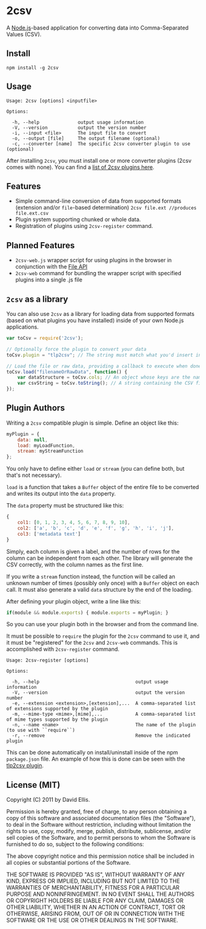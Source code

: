 # 2csv

A [Node.js](nodejs.org)-based application for converting data into Comma-Separated Values (CSV).

## Install

    npm install -g 2csv

## Usage

    Usage: 2csv [options] <inputfile>
    
    Options:
    
      -h, --help              output usage information
      -V, --version           output the version number
      -i, --input <file>      The input file to convert
      -o, --output [file]     The output filename (optional)
      -c, --converter [name]  The specific 2csv converter plugin to use (optional)

After installing ``2csv``, you must install one or more converter plugins (2csv comes with none). You can find a [list of 2csv plugins here](https://github.com/csvplot/2csv/wiki/List-of-2csv-plugins).

## Features

* Simple command-line conversion of data from supported formats (extension and/or ``file``-based determination) ``2csv file.ext //produces file.ext.csv``
* Plugin system supporting chunked or whole data.
* Registration of plugins using ``2csv-register`` command.

## Planned Features

* ``2csv-web.js`` wrapper script for using plugins in the browser in conjunction with the [File API](w3.org/TR/FileAPI)
* ``2csv-web`` command for bundling the wrapper script with specified plugins into a single .js file

## ``2csv`` as a library

You can also use ``2csv`` as a library for loading data from supported formats (based on what plugins you have installed) inside of your own Node.js applications.

```js
var toCsv = require('2csv');

// Optionally force the plugin to convert your data
toCsv.plugin = "tlp2csv"; // The string must match what you'd insert into ``require``

// Load the file or raw data, providing a callback to execute when done
toCsv.load("filenameOrRawData", function() {
	var dataStructure = toCsv.cols; // An object whose keys are the names of the columns and the values are arrays containing each column's data
	var csvString = toCsv.toString(); // A string containing the CSV file (complete with \n's for each line end)
});
```

## Plugin Authors

Writing a ``2csv`` compatible plugin is simple. Define an object like this:

```js
myPlugin = {
    data: null,
    load: myLoadFunction,
    stream: myStreamFunction
};
```

You only have to define either ``load`` or ``stream`` (you can define both, but that's not necessary).

``load`` is a function that takes a ``Buffer`` object of the entire file to be converted and writes its output into the ``data`` property.

The ``data`` property must be structured like this:

```js
{
    col1: [0, 1, 2, 3, 4, 5, 6, 7, 8, 9, 10],
    col2: ['a', 'b', 'c', 'd', 'e', 'f', 'g', 'h', 'i', 'j'],
    col3: ['metadata text']
}
```

Simply, each column is given a label, and the number of rows for the column can be independent from each other. The library will generate the CSV correctly, with the column names as the first line.

If you write a ``stream`` function instead, the function will be called an unknown number of times (possibly only once) with a ``Buffer`` object on each call. It must also generate a valid ``data`` structure by the end of the loading.

After defining your plugin object, write a line like this:

```js
if(module && module.exports) { module.exports = myPlugin; }
```

So you can use your plugin both in the browser and from the command line.

It must be possible to ``require`` the plugin for the ``2csv`` command to use it, and it must be "registered" for the ``2csv`` and ``2csv-web`` commands. This is accomplished with ``2csv-register`` command.

    Usage: 2csv-register [options]
    
    Options:
    
      -h, --help                                   output usage information
      -V, --version                                output the version number
      -e, --extension <extension>,[extension],...  A comma-separated list of extensions supported by the plugin
      -m, --mime-type <mime>,[mime],...            A comma-separated list of mime types supported by the plugin
      -n, --name <name>                            The name of the plugin (to use with ``require``)
      -r, --remove                                 Remove the indicated plugin

This can be done automatically on install/uninstall inside of the npm ``package.json`` file. An example of how this is done can be seen with the [tlp2csv plugin](http://github.com/csvplot/tlp2csv).

## License (MIT)

Copyright (C) 2011 by David Ellis.

Permission is hereby granted, free of charge, to any person obtaining a copy
of this software and associated documentation files (the "Software"), to deal
in the Software without restriction, including without limitation the rights
to use, copy, modify, merge, publish, distribute, sublicense, and/or sell
copies of the Software, and to permit persons to whom the Software is
furnished to do so, subject to the following conditions:

The above copyright notice and this permission notice shall be included in
all copies or substantial portions of the Software.

THE SOFTWARE IS PROVIDED "AS IS", WITHOUT WARRANTY OF ANY KIND, EXPRESS OR
IMPLIED, INCLUDING BUT NOT LIMITED TO THE WARRANTIES OF MERCHANTABILITY,
FITNESS FOR A PARTICULAR PURPOSE AND NONINFRINGEMENT. IN NO EVENT SHALL THE
AUTHORS OR COPYRIGHT HOLDERS BE LIABLE FOR ANY CLAIM, DAMAGES OR OTHER
LIABILITY, WHETHER IN AN ACTION OF CONTRACT, TORT OR OTHERWISE, ARISING FROM,
OUT OF OR IN CONNECTION WITH THE SOFTWARE OR THE USE OR OTHER DEALINGS IN
THE SOFTWARE.
